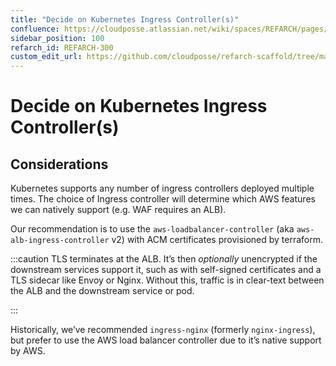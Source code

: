 ```yaml
---
title: "Decide on Kubernetes Ingress Controller(s)"
confluence: https://cloudposse.atlassian.net/wiki/spaces/REFARCH/pages/1176372152
sidebar_position: 100
refarch_id: REFARCH-300
custom_edit_url: https://github.com/cloudposse/refarch-scaffold/tree/main/docs/docs/fundamentals/design-decisions/foundational-platform/decide-on-kubernetes-ingress-controller-s.md
---
```


# Decide on Kubernetes Ingress Controller(s)

## Considerations

Kubernetes supports any number of ingress controllers deployed multiple times. The choice of Ingress controller will
determine which AWS features we can natively support (e.g. WAF requires an ALB).

Our recommendation is to use the `aws-loadbalancer-controller` (aka `aws-alb-ingress-controller` v2) with ACM
certificates provisioned by terraform.

:::caution TLS terminates at the ALB. It’s then _optionally_ unencrypted if the downstream services support it, such as
with self-signed certificates and a TLS sidecar like Envoy or Nginx. Without this, traffic is in clear-text between the
ALB and the downstream service or pod.

:::

Historically, we’ve recommended `ingress-nginx` (formerly `nginx-ingress`), but prefer to use the AWS load balancer
controller due to it’s native support by AWS.
